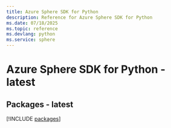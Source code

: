 ```yaml
---
title: Azure Sphere SDK for Python
description: Reference for Azure Sphere SDK for Python
ms.date: 07/18/2025
ms.topic: reference
ms.devlang: python
ms.service: sphere
---
```

# Azure Sphere SDK for Python - latest
## Packages - latest
[!INCLUDE [packages](sphere-index.md)]